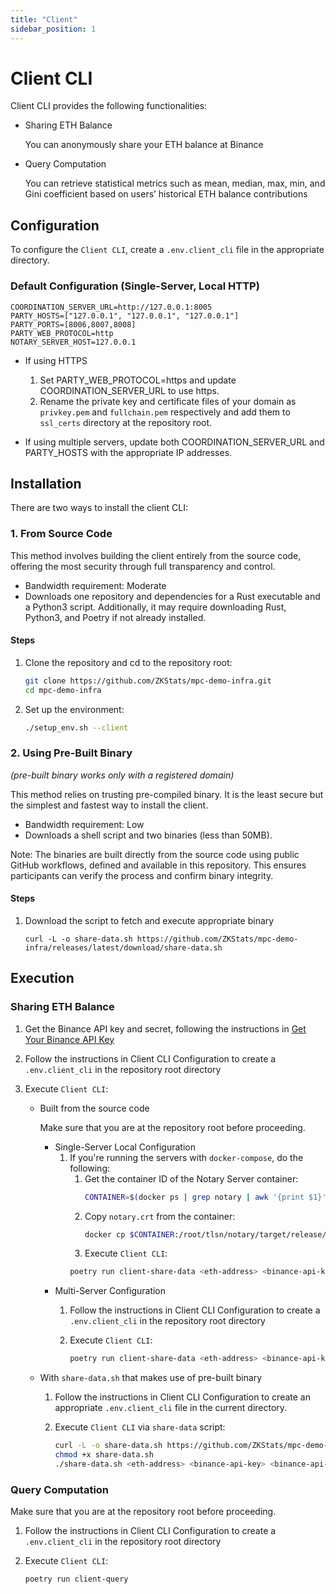 ```yaml
---
title: "Client"
sidebar_position: 1
---
```


# Client CLI
Client CLI provides the following functionalities:

- Sharing ETH Balance 

  You can anonymously share your ETH balance at Binance

- Query Computation

  You can retrieve statistical metrics such as mean, median, max, min, and Gini coefficient based on users’ historical ETH balance contributions

## Configuration
To configure the `Client CLI`, create a `.env.client_cli` file in the appropriate directory.

### Default Configuration (Single-Server, Local HTTP)
```
COORDINATION_SERVER_URL=http://127.0.0.1:8005
PARTY_HOSTS=["127.0.0.1", "127.0.0.1", "127.0.0.1"]
PARTY_PORTS=[8006,8007,8008]
PARTY_WEB_PROTOCOL=http
NOTARY_SERVER_HOST=127.0.0.1
```

- If using HTTPS
  1. Set PARTY_WEB_PROTOCOL=https and update COORDINATION_SERVER_URL to use https.
  1. Rename the private key and certificate files of your domain as `privkey.pem` and `fullchain.pem` respectively and add them to `ssl_certs` directory at the repository root.

- If using multiple servers, update both COORDINATION_SERVER_URL and PARTY_HOSTS with the appropriate IP addresses.

## Installation
There are two ways to install the client CLI:

### 1. From Source Code
This method involves building the client entirely from the source code, offering the most security through full transparency and control.

- Bandwidth requirement: Moderate
- Downloads one repository and dependencies for a Rust executable and a Python3 script. Additionally, it may require downloading Rust, Python3, and Poetry if not already installed.

#### Steps
1. Clone the repository and cd to the repository root:
   ```bash
   git clone https://github.com/ZKStats/mpc-demo-infra.git
   cd mpc-demo-infra
   ```

1. Set up the environment:

   ```bash
   ./setup_env.sh --client
   ```

### 2. Using Pre-Built Binary
*(pre-built binary works only with a registered domain)*

This method relies on trusting pre-compiled binary. It is the least secure but the simplest and fastest way to install the client.

- Bandwidth requirement: Low
- Downloads a shell script and two binaries (less than 50MB).

Note: The binaries are built directly from the source code using public GitHub workflows, defined and available in this repository. This ensures participants can verify the process and confirm binary integrity.

#### Steps
1. Download the script to fetch and execute appropriate binary
   ```
   curl -L -o share-data.sh https://github.com/ZKStats/mpc-demo-infra/releases/latest/download/share-data.sh
   ```

## Execution

### Sharing ETH Balance
1. Get the Binance API key and secret, following the instructions in [Get Your Binance API Key](https://github.com/ZKStats/mpc-demo-infra/blob/main/mpc_demo_infra/client_cli/docker/README.md#step-1-get-your-binance-api-key)

1. Follow the instructions in Client CLI Configuration to create a `.env.client_cli` in the repository root directory

1. Execute `Client CLI`:

   - Built from the source code

     Make sure that you are at the repository root before proceeding.

     - Single-Server Local Configuration
       1. If you're running the servers with `docker-compose`, do the following:
          1. Get the container ID of the Notary Server container:
             ```bash
             CONTAINER=$(docker ps | grep notary | awk '{print $1}')
             ```
          1. Copy `notary.crt` from the container:
             ```bash
             docker cp $CONTAINER:/root/tlsn/notary/target/release/fixture/tls/notary.crt .
             ```
          1. Execute `Client CLI`:
          ```bash
          poetry run client-share-data <eth-address> <binance-api-key> <binance-api-secret>  --notary-crt-path $(pwd)/notary.crt
          ``` 
     - Multi-Server Configuration
       1. Follow the instructions in Client CLI Configuration to create a `.env.client_cli` in the repository root directory

       1. Execute `Client CLI`:
          ```bash
          poetry run client-share-data <eth-address> <binance-api-key> <binance-api-secret>
          ```

   - With `share-data.sh` that makes use of pre-built binary
     1. Follow the instructions in Client CLI Configuration to create an appropriate `.env.client_cli` file in the current directory.

     1. Execute `Client CLI` via `share-data` script:
        ```bash
        curl -L -o share-data.sh https://github.com/ZKStats/mpc-demo-infra/releases/latest/download/share-data.sh
        chmod +x share-data.sh
        ./share-data.sh <eth-address> <binance-api-key> <binance-api-secret>
        ```

### Query Computation
Make sure that you are at the repository root before proceeding.

1. Follow the instructions in Client CLI Configuration to create a `.env.client_cli` in the repository root directory

1. Execute `Client CLI`:
   ```bash
   poetry run client-query
   ```

